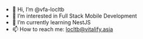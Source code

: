 - 👋 Hi, I’m @vfa-locltb
- 👀 I’m interested in Full Stack Mobile Development
- 🌱 I’m currently learning NestJS
- 📫 How to reach me: locltb@vitalify.asia

<!---
vfa-locltb/vfa-locltb is a ✨ special ✨ repository because its `README.md` (this file) appears on your GitHub profile.
You can click the Preview link to take a look at your changes.
--->

